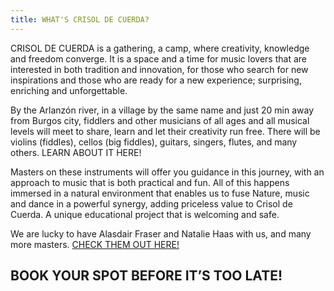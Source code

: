 ```yaml
---
title: WHAT'S CRISOL DE CUERDA?
---
```


CRISOL DE CUERDA is a gathering, a camp, where creativity, knowledge and freedom converge. It is a space and a time for music lovers that are interested in both tradition and innovation, for those who search for new inspirations and those who are ready for a new experience; surprising, enriching and unforgettable.

By the Arlanzón river, in a village by the same name and just 20 min away from Burgos city, fiddlers and other musicians of all ages and all musical levels will meet to share, learn and let their creativity run free. There will be violins (fiddles), cellos (big fiddles), guitars, singers, flutes, and many others. LEARN ABOUT IT HERE!

Masters on these instruments will offer you guidance in this journey, with an approach to music that is both practical and fun. All of this happens immersed in a natural environment that enables us to fuse Nature, music and dance in a powerful synergy, adding priceless value to Crisol de Cuerda. A unique educational project that is welcoming and safe.

We are lucky to have Alasdair Fraser and Natalie Haas with us, and many more masters. [CHECK THEM OUT HERE!](/teachers)

## BOOK YOUR SPOT BEFORE IT’S TOO LATE!
